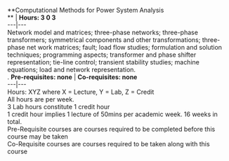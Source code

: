 **Computational Methods for Power System Analysis  
** | **Hours: 3 0 3**  
---|---  
Network model and matrices; three-phase networks; three-phase transformers; symmetrical components and other transformations; three-phase net work matrices; fault; load flow studies; formulation and solution techniques; programming aspects; transformer and phase shifter representation; tie-line control; transient stability studies; machine equations; load and network representation.  
.
**Pre-requisites: none** | **Co-requisites: none**  
---|---  
Hours: XYZ where X = Lecture, Y = Lab, Z = Credit  
All hours are per week.  
3 Lab hours constitute 1 credit hour  
1 credit hour implies 1 lecture of 50mins per academic week. 16 weeks in total.  
Pre-Requisite courses are courses required to be completed before this course may be taken  
Co-Requisite courses are courses required to be taken along with this course
